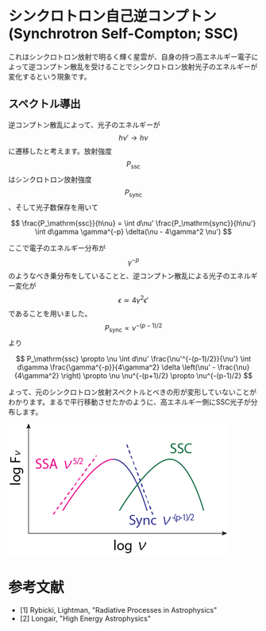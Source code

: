# シンクロトロン自己逆コンプトン (Synchrotron Self-Compton; SSC)

これはシンクロトロン放射で明るく輝く星雲が、自身の持つ高エネルギー電子によって逆コンプトン散乱を受けることでシンクロトロン放射光子のエネルギーが変化するという現象です。  

## スペクトル導出

逆コンプトン散乱によって、光子のエネルギーが$$h \nu' \rightarrow h\nu$$に遷移したと考えます。放射強度$$P_\mathrm{ssc}$$はシンクロトロン放射強度$$P_\mathrm{sync}$$、そして光子数保存を用いて

$$
\frac{P_\mathrm{ssc}}{h\nu} 
= \int d\nu' \frac{P_\mathrm{sync}}{h\nu'} \int d\gamma \gamma^{-p} \delta(\nu - 4\gamma^2 \nu')
$$

ここで電子のエネルギー分布が$$\gamma^{-p}$$のようなべき乗分布をしていることと、逆コンプトン散乱による光子のエネルギー変化が$$\epsilon \simeq 4\gamma^2 \epsilon'$$であることを用いました。$$P_\mathrm{sync} \propto \nu^{-(p-1)/2}$$より

$$
P_\mathrm{ssc} 
\propto \nu \int d\nu' \frac{\nu'^{-(p-1)/2}}{\nu'} \int d\gamma \frac{\gamma^{-p}}{4\gamma^2} \delta \left(\nu' - \frac{\nu}{4\gamma^2} \right) 
\propto \nu \nu^{-(p+1)/2} 
\propto \nu^{-(p-1)/2}
$$

よって、元のシンクロトロン放射スペクトルとべきの形が変形していないことがわかります。まるで平行移動させたかのように、高エネルギー側にSSC光子が分布します。

![通常のシンクトロン放射とシンクロトロン自己吸収、そしてシンクロトロン逆コンプトンによるスペクトル](/images/astroelec/ssc.png)

# 参考文献

* [1] Rybicki, Lightman, "Radiative Processes in Astrophysics"
* [2] Longair, "High Energy Astrophysics"

